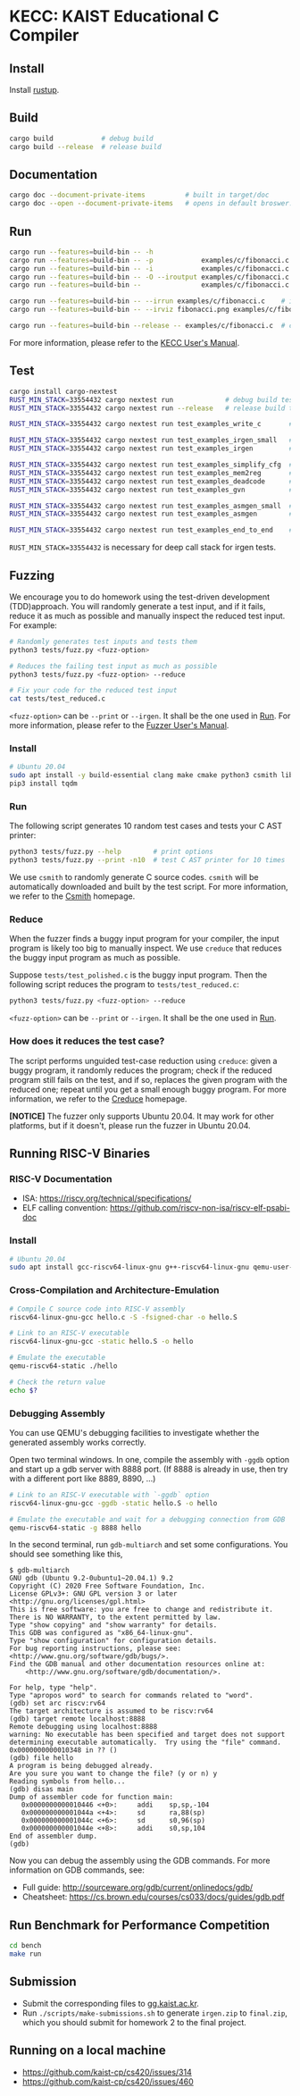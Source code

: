 # KECC: KAIST Educational C Compiler

## Install

Install [rustup](https://rustup.rs/).


## Build

```sh
cargo build            # debug build
cargo build --release  # release build
```

## Documentation

```sh
cargo doc --document-private-items          # built in target/doc
cargo doc --open --document-private-items   # opens in default broswer. Firefox or Chrome recommended.
```

## Run

```sh
cargo run --features=build-bin -- -h                                     # print options
cargo run --features=build-bin -- -p            examples/c/fibonacci.c   # parse
cargo run --features=build-bin -- -i            examples/c/fibonacci.c   # irgen
cargo run --features=build-bin -- -O --iroutput examples/c/fibonacci.c   # optimize
cargo run --features=build-bin --               examples/c/fibonacci.c   # compile

cargo run --features=build-bin -- --irrun examples/c/fibonacci.c    # interprets the IR
cargo run --features=build-bin -- --irviz fibonacci.png examples/c/fibonacci.c    # visualizes the IR

cargo run --features=build-bin --release -- examples/c/fibonacci.c  # compile with release build
```

For more information, please refer to the [KECC User's Manual](bin/README.md).


## Test

```sh
cargo install cargo-nextest
RUST_MIN_STACK=33554432 cargo nextest run             # debug build test
RUST_MIN_STACK=33554432 cargo nextest run --release   # release build test

RUST_MIN_STACK=33554432 cargo nextest run test_examples_write_c       # run write_c test

RUST_MIN_STACK=33554432 cargo nextest run test_examples_irgen_small   # run irgen test using a small subset of examples
RUST_MIN_STACK=33554432 cargo nextest run test_examples_irgen         # run irgen test

RUST_MIN_STACK=33554432 cargo nextest run test_examples_simplify_cfg  # run simplify_cfg test
RUST_MIN_STACK=33554432 cargo nextest run test_examples_mem2reg       # run mem2reg test
RUST_MIN_STACK=33554432 cargo nextest run test_examples_deadcode      # run deadcode test
RUST_MIN_STACK=33554432 cargo nextest run test_examples_gvn           # run gvn test

RUST_MIN_STACK=33554432 cargo nextest run test_examples_asmgen_small  # run asmgen test using a small subset of examples
RUST_MIN_STACK=33554432 cargo nextest run test_examples_asmgen        # run asmgen test

RUST_MIN_STACK=33554432 cargo nextest run test_examples_end_to_end    # run irgen, optimize and asmgen pipeline test
```

`RUST_MIN_STACK=33554432` is necessary for deep call stack for irgen tests.


## Fuzzing

We encourage you to do homework using the test-driven development (TDD)approach. You will
randomly generate a test input, and if it fails,
reduce it as much as possible and
manually inspect the reduced test input.
For example:

```sh
# Randomly generates test inputs and tests them
python3 tests/fuzz.py <fuzz-option>

# Reduces the failing test input as much as possible
python3 tests/fuzz.py <fuzz-option> --reduce

# Fix your code for the reduced test input
cat tests/test_reduced.c
```

`<fuzz-option>` can be `--print` or `--irgen`. It shall be the one used in [Run](#run).
For more information, please refer to the [Fuzzer User's Manual](tests/README.md).

### Install

```sh
# Ubuntu 20.04
sudo apt install -y build-essential clang make cmake python3 csmith libcsmith-dev creduce
pip3 install tqdm
```

### Run

The following script generates 10 random test cases and tests your C AST printer:

```sh
python3 tests/fuzz.py --help        # print options
python3 tests/fuzz.py --print -n10  # test C AST printer for 10 times
```

We use `csmith` to randomly generate C source codes.
`csmith` will be automatically downloaded and built by the test script.
For more information, we refer to the [Csmith](https://embed.cs.utah.edu/csmith/) homepage.

### Reduce

When the fuzzer finds a buggy input program for your compiler,
the input program is likely too big to manually inspect.
We use `creduce` that reduces the buggy input program as much as possible.

Suppose `tests/test_polished.c` is the buggy input program.
Then the following script reduces the program to `tests/test_reduced.c`:

```sh
python3 tests/fuzz.py <fuzz-option> --reduce
```

`<fuzz-option>` can be `--print` or `--irgen`. It shall be the one used in [Run](#run).

### How does it reduces the test case?

The script performs unguided test-case reduction using `creduce`: given a buggy program, it
randomly reduces the program;
check if the reduced program still fails on the test, and
if so, replaces the given program with the reduced one;
repeat until you get a small enough buggy program.
For more information, we refer to the [Creduce](https://embed.cs.utah.edu/creduce/) homepage.

**[NOTICE]** The fuzzer only supports Ubuntu 20.04.
It may work for other platforms, but if it doesn't, please run the fuzzer in Ubuntu 20.04.

## Running RISC-V Binaries

### RISC-V Documentation

- ISA: <https://riscv.org/technical/specifications/>
- ELF calling convention: <https://github.com/riscv-non-isa/riscv-elf-psabi-doc>

### Install

```sh
# Ubuntu 20.04
sudo apt install gcc-riscv64-linux-gnu g++-riscv64-linux-gnu qemu-user-static gdb-multiarch
```

### Cross-Compilation and Architecture-Emulation

```sh
# Compile C source code into RISC-V assembly
riscv64-linux-gnu-gcc hello.c -S -fsigned-char -o hello.S

# Link to an RISC-V executable
riscv64-linux-gnu-gcc -static hello.S -o hello

# Emulate the executable
qemu-riscv64-static ./hello

# Check the return value
echo $?
```

### Debugging Assembly

You can use QEMU's debugging facilities to investigate whether the generated assembly works correctly.

Open two terminal windows.
In one, compile the assembly with `-ggdb` option and start up a gdb server with 8888 port.
(If 8888 is already in use, then try with a different port like 8889, 8890, ...)

```sh
# Link to an RISC-V executable with `-ggdb` option
riscv64-linux-gnu-gcc -ggdb -static hello.S -o hello

# Emulate the executable and wait for a debugging connection from GDB
qemu-riscv64-static -g 8888 hello
```

In the second terminal, run `gdb-multiarch` and set some configurations.
You should see something like this,

```
$ gdb-multiarch
GNU gdb (Ubuntu 9.2-0ubuntu1~20.04.1) 9.2
Copyright (C) 2020 Free Software Foundation, Inc.
License GPLv3+: GNU GPL version 3 or later <http://gnu.org/licenses/gpl.html>
This is free software: you are free to change and redistribute it.
There is NO WARRANTY, to the extent permitted by law.
Type "show copying" and "show warranty" for details.
This GDB was configured as "x86_64-linux-gnu".
Type "show configuration" for configuration details.
For bug reporting instructions, please see:
<http://www.gnu.org/software/gdb/bugs/>.
Find the GDB manual and other documentation resources online at:
    <http://www.gnu.org/software/gdb/documentation/>.

For help, type "help".
Type "apropos word" to search for commands related to "word".
(gdb) set arc riscv:rv64
The target architecture is assumed to be riscv:rv64
(gdb) target remote localhost:8888
Remote debugging using localhost:8888
warning: No executable has been specified and target does not support
determining executable automatically.  Try using the "file" command.
0x0000000000010348 in ?? ()
(gdb) file hello
A program is being debugged already.
Are you sure you want to change the file? (y or n) y
Reading symbols from hello...
(gdb) disas main
Dump of assembler code for function main:
   0x0000000000010446 <+0>:     addi    sp,sp,-104
   0x000000000001044a <+4>:     sd      ra,88(sp)
   0x000000000001044c <+6>:     sd      s0,96(sp)
   0x000000000001044e <+8>:     addi    s0,sp,104
End of assembler dump.
(gdb)
```

Now you can debug the assembly using the GDB commands.
For more information on GDB commands, see:

- Full guide: http://sourceware.org/gdb/current/onlinedocs/gdb/
- Cheatsheet: https://cs.brown.edu/courses/cs033/docs/guides/gdb.pdf

## Run Benchmark for Performance Competition

```sh
cd bench
make run
```


## Submission

- Submit the corresponding files to [gg.kaist.ac.kr](https://gg.kaist.ac.kr).
- Run `./scripts/make-submissions.sh` to generate `irgen.zip` to `final.zip`,
  which you should submit for homework 2 to the final project.

## Running on a local machine

- https://github.com/kaist-cp/cs420/issues/314
- https://github.com/kaist-cp/cs420/issues/460
